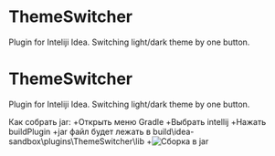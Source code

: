 # ThemeSwitcher
Plugin for Inteliji Idea. Switching light/dark theme by one button.

# ThemeSwitcher
Plugin for Inteliji Idea. Switching light/dark theme by one button.

Как собрать jar:
+Открыть меню Gradle
+Выбрать intellij
+Нажать buildPlugin
+jar файл будет лежать в build\idea-sandbox\plugins\ThemeSwitcher\lib
+![Сборка в jar](https://github.com/StalnoyKapibar/ThemeSwitcher/raw/Screenshots/build.Jarpng.png)
